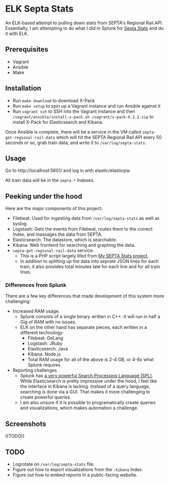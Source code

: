 
# ELK Septa Stats

An ELK-based attempt to pulling down stats from SEPTA's Regional Rail API.
Essentially, I am attempting to do what I did in Splunk for <a href="https://www.SeptaStats.com/">Septa Stats</a>
and do it with ELK.


## Prerequisites

- Vagrant
- Ansible
- Make


## Installation

- Run `make download` to download X-Pack
- Run `make setup` to spin up a Vagrant instance and run Ansible against it
- Run `vagrant ssh` to SSH into the Vagrant instance and then `/vagrant/ansible/install-x-pack.sh /vagrant/x-pack-6.2.2.zip` to install X-Pack for Elasticsearch and Kibana.

Once Ansible is complete, there will be a service in the VM called `septa-get-regional-rail-data`
which will hit the SEPTA Regional Rail API every 50 seconds or so, grab train data, and write it to 
`/var/log/septa-stats`.


## Usage

Go to http://localhost:5601/ and log in with elastic/elasticpw.

All train data will be in the `septa-*` Indexes.


## Peeking under the hood

Here are the major components of this project:

- Filebeat: Used for ingesting data from `/var/log/septa-stats` as well as syslog.
- Logstash: Gets the events from Filebeat, routes them to the correct Index, and massages the data from SEPTA.
- Elasticsearch: The datastore, which is searchable.
- Kibana: Web frontend for searching and graphing the data.
- `septa-get-regional-rail-data` service:
   - This is a PHP script largely lifed from <a href="https://github.com/dmuth/SeptaStats">My SEPTA Stats project</a>.
   - In addition to splitting up the data into seprate JSON lines for each train, it also provides total minutes late for each line and for all train lines.


### Differences from Splunk

There are a few key differences that made development of this system more challenging:

- Increased RAM usage.
   - Splunk consists of a single binary written in C++.  It will run in half a Gig of RAM with no issues.
   - ELK on the other hand has separate pieces, each written in a different technology:
      - Filebeat: GoLang
      - Logstash: JRuby
      - Elasticsearch: Java
      - Kibana: Node.js
      - Total RAM usage for all of the above is 2-4 GB, or 4-8x what Splunk requires
- Reporting challenges
   - Splunk has <a href="https://www.splunk.com/en_us/resources/search-processing-language.html">a very powerful Search Processing Language (SPL)</a>.  While Elasticsearch is pretty impressive under the hood, I feel like the interface in Kibana is lacking.  Instead of a query language, searching is done via a GUI.  That makes it more challenging to create powerful queries.
   - I am also unsure if it is possible to programatically create queries and visualizations, which makes automation a challenge.


## Screenshots

((TODO))


## TODO

- Logrotate on `/var/log/septa-stats` file.
- Figure out how to export visualizations from the `.kibana` Index.
- Figure out how to embed reports in a public-facing website.


